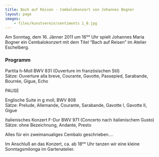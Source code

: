```yaml
---
title: Bach auf Reisen - Cembalokonzert von Johannes Bogner
layout: page
images:
    - files/kunstverein/sentiments 1_0.jpg
---
```


Am Sonntag, dem 16. Jänner 2011 um 16°° Uhr spielt Johannes Maria Bogner ein Cembalokonzert mit dem Titel “Bach auf Reisen” im Atelier Eschelberg.

### Programm

Partita h-Moll BWV 831 (Ouverture im französischen Stil)  
Sätze: Ouverture alla breve, Courante, Gavotte, Passepied, Sarabande, Bourrée, Gigue, Echo

PAUSE

Englische Suite in g moll, BWV 808  
Sätze: Prelude, Allemande, Courante, Sarabande, Gavotte I, Gavotte II, Gigue

Italienisches Konzert F-Dur BWV 971 (Concerto nach italienischem Gusto)  
Sätze: ohne Bezeichnung, Andante, Presto

Alles für ein zweimanualiges Cembalo geschrieben….

Im Anschluß an das Konzert, ca. ab 18°° Uhr tanzen wir eine kleine Sonntagsmilonga im Gartenatelier.


